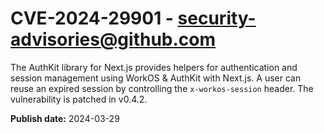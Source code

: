 # CVE-2024-29901 - security-advisories@github.com

The AuthKit library for Next.js provides helpers for authentication and session management using WorkOS & AuthKit with Next.js.
A user can reuse an expired session by controlling the `x-workos-session` header. The vulnerability is patched in v0.4.2.

**Publish date:** 2024-03-29
